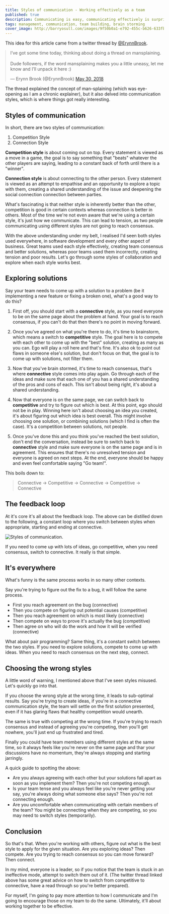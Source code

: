 ```yaml
---
title: Styles of communication - Working effectively as a team
published: true
description: Communicating is easy, communicating effectively is surprisingly hard. This article explore the two keys ways we communicate and how we can use them in tandem to reach the best result.
tags: management, communication, team building, brain storming 
cover_image: http://barryosull.com/images/9f50b0a1-e792-455c-b626-633fb8718a06.jpg
---
```


This idea for this article came from a twitter thread by [@ErynnBrook](https://twitter.com/ErynnBrook/).

<blockquote style="margin: 0 auto" class="twitter-tweet" data-lang="en"><p lang="en" dir="ltr">I’ve got some time today, thinking about doing a thread on mansplaining. <br><br>Dude followers, if the word mansplaining makes you a little uneasy, let me know and I’ll unpack it here :)</p>&mdash; Erynn Brook (@ErynnBrook) <a href="https://twitter.com/ErynnBrook/status/1001881209733988352?ref_src=twsrc%5Etfw">May 30, 2018</a></blockquote>
<script async src="https://platform.twitter.com/widgets.js" charset="utf-8"></script>

The thread explained the concept of man-splaining (which was eye-opening as I am a chronic explainer), but it also delved into communication styles, which is where things got really interesting.

## Styles of communication
In short, there are two styles of communication:
1. Competition Style
1. Connection Style

**Competition style** is about coming out on top. Every statement is viewed as a move in a game, the goal is to say something that "beats" whatever the other players are saying, leading to a constant back of forth until there is a "winner".

**Connection style** is about connecting to the other person. Every statement is viewed as an attempt to empathise and an opportunity to explore a topic with them, creating a shared understanding of the issue and deepening the social connection connection between parties.

What's fascinating is that neither style is inherently better than the other, competition is good in certain contexts whereas connection is better in others. Most of the time we're not even aware that we're using a certain style, it's just how we communicate. This can lead to tension, as two people communicating using different styles are not going to reach consensus.

With the above understanding under my belt, I realised I'd seen both styles used everywhere, in software development and every other aspect of business. Great teams used each style effectively, creating team consensus and better solutions, whereas poor teams used them incorrectly, creating tension and poor results. Let's go through some styles of collaboration and explore when each style works best.

## Exploring solutions
Say your team needs to come up with a solution to a problem (be it implementing a new feature or fixing a broken one), what's a good way to do this?


1. First off, you should start with a **connective** style, as you need everyone to be on the same page about the problem at hand. Your goal is to reach consensus, if you can't do that then there's no point in moving forward.

2. Once you've agreed on what you're there to do, it's time to brainstorm, which means a switch to **competitive** style. The goal here is to compete with each other to come up with the "best" solution, creating as many as you can. Ego will play a roll here and that's fine. It's also ok to point out flaws in someone else's solution, but don't focus on that, the goal is to come up with solutions, not filter them.

3. Now that you've brain stormed, it's time to reach consensus, that's where **connective** style comes into play again. Go through each of the ideas and make sure that each one of you has a shared understanding of the pros and cons of each. This isn't about being right, it's about a shared understanding.

4. Now that everyone is on the same page, we can switch back to **competitive** and try to figure out which is best. At this point, ego should not be in play. Winning here isn't about choosing an idea you created, it's about figuring out which idea is best overall. This might involve choosing one solution, or combining solutions (which I find is often the case). It's a competition between solutions, not people. 

5. Once you've done this and you think you've reached the best solution, don't end the conversation, instead be sure to switch back to **connective** style and make sure everyone is on the same page and is in agreement. This ensures that there's no unresolved tension and everyone is agreed on next steps. At the end, everyone should be happy and even feel comfortable saying "Go team!".

This boils down to:
> Connective -> Competitive -> Connective -> Competitive -> Connective 

## The feedback loop
At it's core it's all about the feedback loop. The above can be distilled down to the following, a constant loop where you switch between styles when appropriate, starting and ending at connective.

![Styles of communication](http://barryosull.com/images/ab0e4b48-ee5a-4014-9abe-dd75d99f4d0b.png).

If you need to come up with lots of ideas, go competitive, when you need consensus, switch to connective. It really is that simple.

## It's everywhere
What's funny is the same process works in so many other contexts. 

Say you're trying to figure out the fix to a bug, it will follow the same process.
 - First you reach agreement on the bug (connective)
 - Then you compete on figuring out potential causes (competitive)
 - Then you reach agreement on which is most likely (connective)
 - Then compete on ways to prove it's actually the bug (competitive)
 - Then agree on who will do the work and how it will be verified (connective)
 
What about pair programming? Same thing, it's a constant switch between the two styles. If you need to explore solutions, compete to come up with ideas. When you need to reach consensus on the next step, connect. 

## Choosing the wrong styles
A little word of warning, I mentioned above that I've seen styles misused. Let's quickly go into that.

If you choose the wrong style at the wrong time, it leads to sub-optimal results. Say you're trying to create ideas, if you're in a connective communication style, the team will settle on the first solution presented, even if it has glaring flaws that healthy competition would unearth.

The same is true with competing at the wrong time. If you're trying to reach consensus and instead of agreeing you're competing, then you'll get nowhere, you'll just end up frustrated and tired. 

Finally you could have team members using different styles at the same time, so it always feels like you're never on the same page and thar your discussions have no momentum, they're always stopping and starting jarringly.

A quick guide to spotting the above:
- Are you always agreeing with each other but your solutions fall apart as soon as you implement them? Then you're not competing enough.
- Is your team tense and you always feel like you're never getting your say, you're always doing what someone else says? Then you're not connecting enough.
- Are you uncomfortable when communicating with certain members of the team? You might be connecting when they are competing, so you may need to switch styles (temporarily).

## Conclusion
So that's that. When you're working with others, figure out what is the best style to apply for the given situation.
Are you exploring ideas? Then compete. Are you trying to reach consensus so you can move forward? Then connect. 

In my mind, everyone is a leader, so if you notice that the team is stuck in an ineffective mode, attempt to switch them out of it.
(The twitter thread linked above has some great advice on how to switch from competitive to connective, have a read through so you're better prepared).

For myself, I'm going to pay more attention to how I communicate and I'm going to encourage those on my team to do the same. Ultimately, it'll about working together to be effective.


